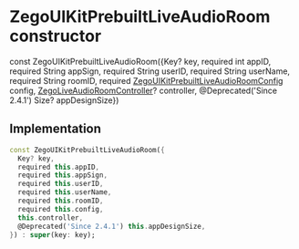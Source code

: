 


# ZegoUIKitPrebuiltLiveAudioRoom constructor






const
ZegoUIKitPrebuiltLiveAudioRoom({Key? key, required int appID, required String appSign, required String userID, required String userName, required String roomID, required [ZegoUIKitPrebuiltLiveAudioRoomConfig](../../zego_uikit_prebuilt_live_audio_room/ZegoUIKitPrebuiltLiveAudioRoomConfig-class.md) config, [ZegoLiveAudioRoomController](../../zego_uikit_prebuilt_live_audio_room/ZegoLiveAudioRoomController-class.md)? controller, @Deprecated(&#39;Since 2.4.1&#39;) Size? appDesignSize})





## Implementation

```dart
const ZegoUIKitPrebuiltLiveAudioRoom({
  Key? key,
  required this.appID,
  required this.appSign,
  required this.userID,
  required this.userName,
  required this.roomID,
  required this.config,
  this.controller,
  @Deprecated('Since 2.4.1') this.appDesignSize,
}) : super(key: key);
```







